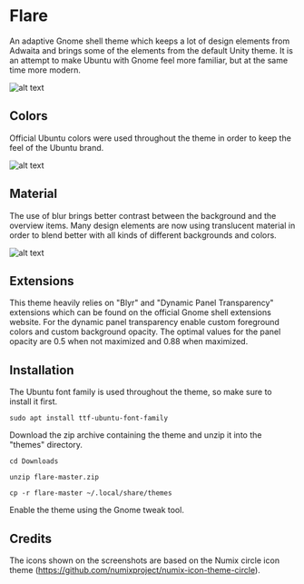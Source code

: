 # Flare
An adaptive Gnome shell theme which keeps a lot of design elements from
Adwaita and brings some of the elements from the default
Unity theme. It is an attempt to make Ubuntu with Gnome feel more
familiar, but at the same time more modern.

![alt text](https://raw.githubusercontent.com/vladimir-genkin/image-assets/master/screenshots/2017-11-04-16-56-01.png)

## Colors
Official Ubuntu colors were used throughout the theme in order to keep the feel of the Ubuntu brand. 

![alt text](https://raw.githubusercontent.com/vladimir-genkin/image-assets/master/screenshots/2017-11-04-16-56-54.png)

## Material
The use of blur brings better contrast between the background and the overview items. Many design
elements are now using translucent material in order to blend better with all kinds of different backgrounds
and colors.

![alt text](https://raw.githubusercontent.com/vladimir-genkin/image-assets/master/screenshots/2017-11-09-00-42-15.png)

## Extensions
This theme heavily relies on "Blyr" and "Dynamic Panel Transparency" extensions which can be found on the official
Gnome shell extensions website. For the dynamic panel transparency enable custom foreground colors and custom background opacity.
The optimal values for the panel opacity are 0.5 when not maximized and 0.88 when maximized.

## Installation
The Ubuntu font family is used throughout the theme, so make sure to install it first.

```
sudo apt install ttf-ubuntu-font-family
```

Download the zip archive containing the theme and unzip it into the "themes" directory.

```
cd Downloads
```

```
unzip flare-master.zip
```

```
cp -r flare-master ~/.local/share/themes
```

Enable the theme using the Gnome tweak tool.

## Credits
The icons shown on the screenshots are based on the Numix circle icon theme
(https://github.com/numixproject/numix-icon-theme-circle).
